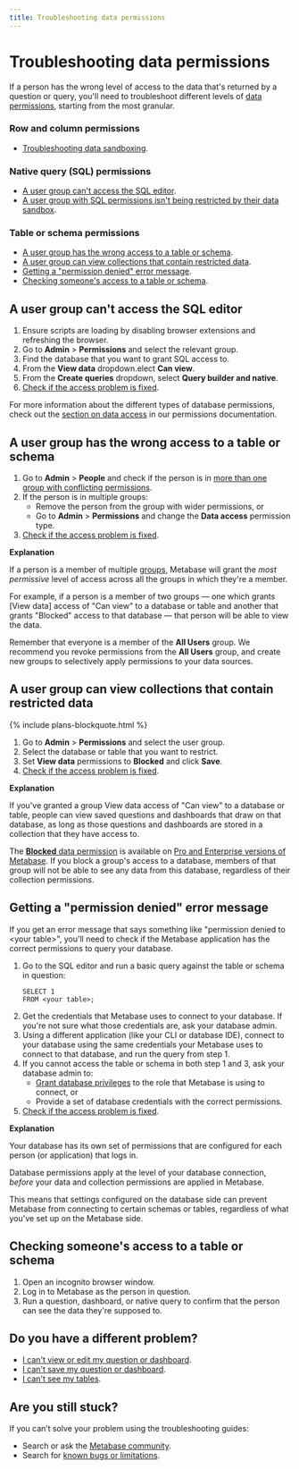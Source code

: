 ```yaml
---
title: Troubleshooting data permissions
---
```


# Troubleshooting data permissions

If a person has the wrong level of access to the data that's returned by a question or query, you'll need to troubleshoot different levels of [data permissions][data-permissions], starting from the most granular.

### Row and column permissions

- [Troubleshooting data sandboxing][troubleshooting-data-sandboxing].

### Native query (SQL) permissions

- [A user group can't access the SQL editor][sql-access].
- [A user group with SQL permissions isn't being restricted by their data sandbox][sql-sandboxing].

### Table or schema permissions

- [A user group has the wrong access to a table or schema](#a-user-group-has-the-wrong-access-to-a-table-or-schema).
- [A user group can view collections that contain restricted data](#a-user-group-can-view-collections-that-contain-restricted-data).
- [Getting a "permission denied" error message](#getting-a-permission-denied-error-message).
- [Checking someone's access to a table or schema](#checking-someones-access-to-a-table-or-schema).

## A user group can't access the SQL editor

1. Ensure scripts are loading by disabling browser extensions and refreshing the browser.
2. Go to **Admin** > **Permissions** and select the relevant group.
3. Find the database that you want to grant SQL access to.
4. From the **View data** dropdown.elect **Can view**.
5. From the **Create queries** dropdown, select **Query builder and native**.
6. [Check if the access problem is fixed](#checking-someones-access-to-a-table-or-schema).

For more information about the different types of database permissions, check out the [section on data access][data-access] in our permissions documentation.

## A user group has the wrong access to a table or schema

1. Go to **Admin** > **People** and check if the person is in [more than one group with conflicting permissions][group-permissions].
2. If the person is in multiple groups:
   - Remove the person from the group with wider permissions, or
   - Go to **Admin** > **Permissions** and change the **Data access** permission type.
3. [Check if the access problem is fixed](#checking-someones-access-to-a-table-or-schema).

**Explanation**

If a person is a member of multiple [groups][groups], Metabase will grant the _most permissive_ level of access across all the groups in which they're a member.

For example, if a person is a member of two groups — one which grants [View data] access of "Can view" to a database or table and another that grants "Blocked" access to that database — that person will be able to view the data.

Remember that everyone is a member of the **All Users** group. We recommend you revoke permissions from the **All Users** group, and create new groups to selectively apply permissions to your data sources.

## A user group can view collections that contain restricted data

{% include plans-blockquote.html %}

1. Go to **Admin** > **Permissions** and select the user group.
2. Select the database or table that you want to restrict.
3. Set **View data** permissions to **Blocked** and click **Save**.
4. [Check if the access problem is fixed](#checking-someones-access-to-a-table-or-schema).

**Explanation**

If you've granted a group View data access of "Can view" to a database or table, people can view saved questions and dashboards that draw on that database, as long as those questions and dashboards are stored in a collection that they have access to.

The [**Blocked** data permission][block-data-permission] is available on [Pro and Enterprise versions of Metabase][pricing]. If you block a group's access to a database, members of that group will not be able to see any data from this database, regardless of their collection permissions.

## Getting a "permission denied" error message

If you get an error message that says something like "permission denied to \<your table\>", you'll need to check if the Metabase application has the correct permissions to query your database.

1. Go to the SQL editor and run a basic query against the table or schema in question:
   ```
   SELECT 1
   FROM <your table>;
   ```
2. Get the credentials that Metabase uses to connect to your database. If you're not sure what those credentials are, ask your database admin.
3. Using a different application (like your CLI or database IDE), connect to your database using the same credentials your Metabase uses to connect to that database, and run the query from step 1.
4. If you cannot access the table or schema in both step 1 and 3, ask your database admin to:
   - [Grant database privileges](../../databases/users-roles-privileges.md) to the role that Metabase is using to connect, or
   - Provide a set of database credentials with the correct permissions.
5. [Check if the access problem is fixed](#checking-someones-access-to-a-table-or-schema).

**Explanation**

Your database has its own set of permissions that are configured for each person (or application) that logs in.

Database permissions apply at the level of your database connection, _before_ your data and collection permissions are applied in Metabase.

This means that settings configured on the database side can prevent Metabase from connecting to certain schemas or tables, regardless of what you've set up on the Metabase side.

## Checking someone's access to a table or schema

1. Open an incognito browser window.
2. Log in to Metabase as the person in question.
3. Run a question, dashboard, or native query to confirm that the person can see the data they're supposed to.

## Do you have a different problem?

- [I can't view or edit my question or dashboard][view-edit].
- [I can't save my question or dashboard][proxies].
- [I can't see my tables][cant-see-tables].

## Are you still stuck?

If you can’t solve your problem using the troubleshooting guides:

- Search or ask the [Metabase community][discourse].
- Search for [known bugs or limitations][known-issues].

[admin-permissions]: ../../permissions/introduction.md
[block-data-permission]: ../../permissions/data.md#blocked-view-data-permission
[cant-see-tables]: ../cant-see-tables.md
[collection-permissions]: ../../permissions/collections.md
[data-access]: ../../permissions/data.md#data-permission-types
[data-permissions]: ../../permissions/data.md
[discourse]: https://discourse.metabase.com/
[groups]: ../../people-and-groups/managing.md#groups
[group-permissions]: ../../permissions/introduction.md#key-points-regarding-permissions
[known-issues]: ../known-issues.md
[learn-permissions]: https://www.metabase.com/learn/metabase-basics/administration/permissions
[native-query-editing]: ../../permissions/data.md#query-builder-and-native-create-queries-permission
[pricing]: https://www.metabase.com/pricing
[proxies]: ../proxies.md
[sql-access]: ../data-permissions.md#a-user-group-cant-access-the-sql-editor
[sql-sandboxing]: ../sandboxing.md#is-the-question-written-in-sql
[troubleshooting-data-sandboxing]: ../sandboxing.md
[troubleshooting-permissions]: ../permissions.md
[unrestricted]: ../../permissions/data.md#can-view-data-permission
[view-edit]: ../../cant-view-or-edit.md
